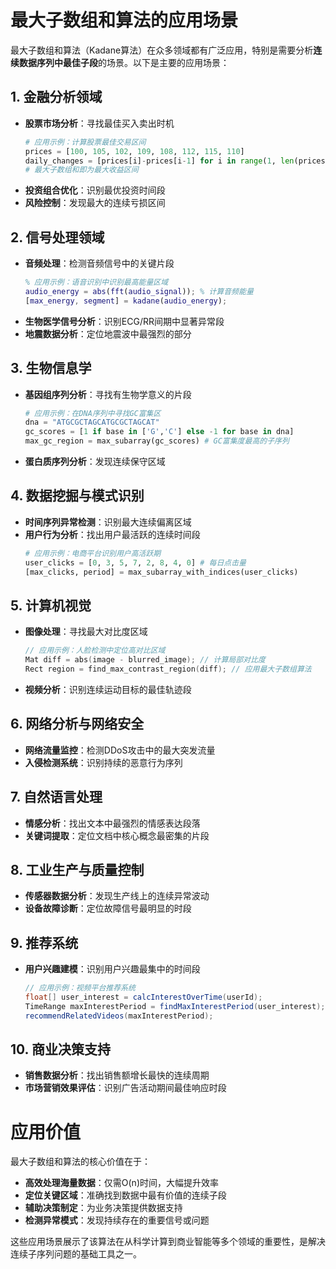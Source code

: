 # 最大子数组和算法的应用场景

最大子数组和算法（Kadane算法）在众多领域都有广泛应用，特别是需要分析**连续数据序列中最佳子段**的场景。以下是主要的应用场景：

## 1. 金融分析领域
- **股票市场分析**：寻找最佳买入卖出时机
  ```python
  # 应用示例：计算股票最佳交易区间
  prices = [100, 105, 102, 109, 108, 112, 115, 110]
  daily_changes = [prices[i]-prices[i-1] for i in range(1, len(prices))]
  # 最大子数组和即为最大收益区间
  ```
- **投资组合优化**：识别最优投资时间段
- **风险控制**：发现最大的连续亏损区间

## 2. 信号处理领域
- **音频处理**：检测音频信号中的关键片段
  ```matlab
  % 应用示例：语音识别中识别最高能量区域
  audio_energy = abs(fft(audio_signal)); % 计算音频能量
  [max_energy, segment] = kadane(audio_energy);
  ```
- **生物医学信号分析**：识别ECG/RR间期中显著异常段
- **地震数据分析**：定位地震波中最强烈的部分

## 3. 生物信息学
- **基因组序列分析**：寻找有生物学意义的片段
  ```python
  # 应用示例：在DNA序列中寻找GC富集区
  dna = "ATGCGCTAGCATGCGCTAGCAT"
  gc_scores = [1 if base in ['G','C'] else -1 for base in dna]
  max_gc_region = max_subarray(gc_scores) # GC富集度最高的子序列
  ```
- **蛋白质序列分析**：发现连续保守区域

## 4. 数据挖掘与模式识别
- **时间序列异常检测**：识别最大连续偏离区域
- **用户行为分析**：找出用户最活跃的连续时间段
  ```python
  # 应用示例：电商平台识别用户高活跃期
  user_clicks = [0, 3, 5, 7, 2, 8, 4, 0] # 每日点击量
  [max_clicks, period] = max_subarray_with_indices(user_clicks)
  ```

## 5. 计算机视觉
- **图像处理**：寻找最大对比度区域
  ```cpp
  // 应用示例：人脸检测中定位高对比区域
  Mat diff = abs(image - blurred_image); // 计算局部对比度
  Rect region = find_max_contrast_region(diff); // 应用最大子数组算法
  ```
- **视频分析**：识别连续运动目标的最佳轨迹段

## 6. 网络分析与网络安全
- **网络流量监控**：检测DDoS攻击中的最大突发流量
- **入侵检测系统**：识别持续的恶意行为序列

## 7. 自然语言处理
- **情感分析**：找出文本中最强烈的情感表达段落
- **关键词提取**：定位文档中核心概念最密集的片段

## 8. 工业生产与质量控制
- **传感器数据分析**：发现生产线上的连续异常波动
- **设备故障诊断**：定位故障信号最明显的时段

## 9. 推荐系统
- **用户兴趣建模**：识别用户兴趣最集中的时间段
  ```java
  // 应用示例：视频平台推荐系统
  float[] user_interest = calcInterestOverTime(userId);
  TimeRange maxInterestPeriod = findMaxInterestPeriod(user_interest);
  recommendRelatedVideos(maxInterestPeriod);
  ```

## 10. 商业决策支持
- **销售数据分析**：找出销售额增长最快的连续周期
- **市场营销效果评估**：识别广告活动期间最佳响应时段

# 应用价值

最大子数组和算法的核心价值在于：
- **高效处理海量数据**：仅需O(n)时间，大幅提升效率
- **定位关键区域**：准确找到数据中最有价值的连续子段
- **辅助决策制定**：为业务决策提供数据支持
- **检测异常模式**：发现持续存在的重要信号或问题

这些应用场景展示了该算法在从科学计算到商业智能等多个领域的重要性，是解决连续子序列问题的基础工具之一。